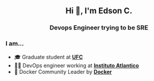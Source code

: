 <h2 align="center">Hi 👋, I'm Edson C.</h2>
<h3 align="center">Devops Engineer trying to be SRE</h3>


### I am...
* 🎓 Graduate student at **[UFC](https://ufc.br)**
* 👨‍💻 DevOps engineer working at **[Instituto Atlantico](https://www.atlantico.com.br)**
* 🐳 Docker Community Leader by **[Docker](https://events.docker.com/u/mc3fb2/#/about)**
